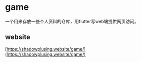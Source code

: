 # game

一个用来存放一些个人资料的仓库，用flutter写web端提供网页访问。

## website
[https://shadowplusing.website/game/](https://shadowplusing.website/game/)
